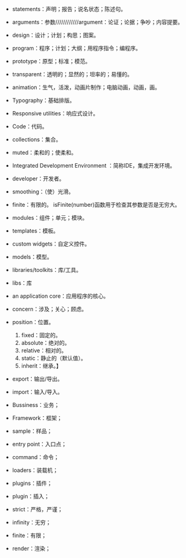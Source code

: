 - statements：声明；报告；说名状态；陈述句。

- arguments：参数////////////argument：论证；论据；争吵；内容提要。

- design：设计；计划；构思；图案。

- program：程序；计划；大纲；用程序指令；编程序。

- prototype：原型；标准；模范。

- transparent：透明的；显然的；坦率的；易懂的。

- animation：生气，活泼，动画片制作；电脑动画，动画，画。

- Typography：基础排版。

- Responsive utilities：响应式设计。

- Code：代码。

- collections：集合。

- muted：柔和的；使柔和。

- Integrated Development Environment ：简称IDE，集成开发环境。

- developer：开发者。

- smoothing：（使）光滑。

- finite：有限的。 isFinite(number)函数用于检查其参数是否是无穷大。

- modules：组件；单元；模块。

- templates：模板。

- custom widgets：自定义控件。

- models：模型。

- libraries/toolkits：库/工具。
- libs：库

- an application core：应用程序的核心。

- concern：涉及；关心；顾虑。

- position：位置。
    1. fixed：固定的。
    2. absolute：绝对的。
    3. relative：相对的。
    4. static：静止的（默认值）。
    5. inherit：继承。】

- export：输出/导出。

- import：输入/导入。

- Bussiness：业务；

- Framework：框架；

- sample：样品；

- entry point：入口点；

- command：命令；

- loaders：装载机；

- plugins：插件；

- plugin：插入；

- strict：严格，严谨；

- infinity：无穷；
- finite：有限；

- render：渲染；